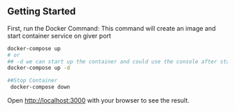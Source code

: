## Getting Started

First, run the Docker Command: This command will create an image and start container service on giver port

```bash
docker-compose up
# or
## -d we can start up the container and could use the console after startup for other commands.
docker-compose up -d

##Stop Container
 docker-compose down
```

Open [http://localhost:3000](http://localhost:3000) with your browser to see the result.

